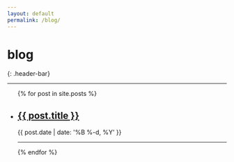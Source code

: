 ```yaml
---
layout: default
permalink: /blog/
---
```


# blog
{: .header-bar}

---

<ul class="post-list">
    {% for post in site.posts %}
    <li>
        <h2><a class="poem-title" href="{{ post.url | prepend: site.baseurl }}">{{ post.title }}</a></h2>
        <p class="post-meta">{{ post.date | date: '%B %-d, %Y' }}</p>
        <hr/>
    </li>
    {% endfor %}
</ul>